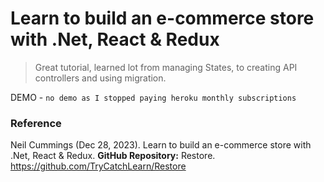 # Learn to build an e-commerce store with .Net, React & Redux
> Great tutorial, learned lot from managing States, to creating API controllers and using migration.

DEMO - ``` no demo as I stopped paying heroku monthly subscriptions ```

### Reference
Neil Cummings (Dec 28, 2023).  Learn to build an e-commerce store with .Net, React & Redux.
**GitHub Repository:** Restore. https://github.com/TryCatchLearn/Restore
